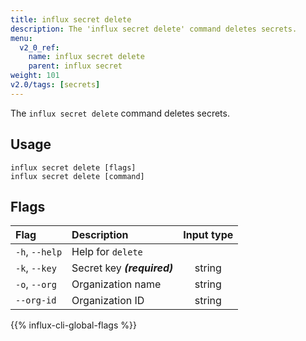 ```yaml
---
title: influx secret delete
description: The 'influx secret delete' command deletes secrets.
menu:
  v2_0_ref:
    name: influx secret delete
    parent: influx secret
weight: 101
v2.0/tags: [secrets]
---
```


The `influx secret delete` command deletes secrets.

## Usage
```
influx secret delete [flags]
influx secret delete [command]
```

## Flags
| Flag           | Description                 | Input type |
|:----           |:-----------                 |:----------:|
| `-h`, `--help` | Help for `delete`           |            |
| `-k`, `--key`  | Secret key _**(required)**_ | string     |
| `-o`, `--org`  | Organization name           | string     |
| `--org-id`     | Organization ID             | string     |

{{% influx-cli-global-flags %}}

